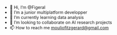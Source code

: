 - 👋 Hi, I’m @Figeral
- 👀 I’m a junior multiplatform developper
- 🌱 I’m currently learning data analysis 
- 💞️ I’m looking to collaborate on AI research projects 
- 📫 How to reach me mouliofitzgerard@gmail.com

<!---
Figeral/Figeral is a ✨ special ✨ repository because its `README.md` (this file) appears on your GitHub profile.
You can click the Preview link to take a look at your changes.
--->
